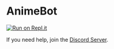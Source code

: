 # AnimeBot

[![Run on Repl.it](https://repl.it/badge/github/xmistt/partybotpackage)](https://repl.it/github/PirxcyFinal/AnimeBot)

If you need help, join the [Discord Server](https://discord.gg/xHHv8aJ).
